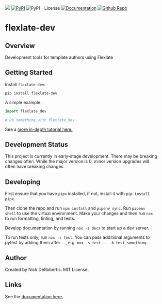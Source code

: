 [![](https://codecov.io/gh/nickderobertis/flexlate-dev/branch/master/graph/badge.svg)](https://codecov.io/gh/nickderobertis/flexlate-dev)
[![PyPI](https://img.shields.io/pypi/v/flexlate-dev)](https://pypi.org/project/flexlate-dev/)
![PyPI - License](https://img.shields.io/pypi/l/flexlate-dev)
[![Documentation](https://img.shields.io/badge/documentation-pass-green)](https://nickderobertis.github.io/flexlate-dev/)
[![Github Repo](https://img.shields.io/badge/repo-github-informational)](https://github.com/nickderobertis/flexlate-dev/)


#  flexlate-dev

## Overview

Development tools for template authors using Flexlate

## Getting Started

Install `flexlate-dev`:

```
pip install flexlate-dev
```

A simple example:

```python
import flexlate_dev

# Do something with flexlate_dev
```

See a
[more in-depth tutorial here.](
https://nickderobertis.github.io/flexlate-dev/tutorial.html
)

## Development Status

This project is currently in early-stage development. There may be
breaking changes often. While the major version is 0, minor version
upgrades will often have breaking changes.

## Developing

First ensure that you have `pipx` installed, if not, install it with `pip install pipx`.

Then clone the repo and run `npm install` and `pipenv sync`. Run `pipenv shell`
to use the virtual environment. Make your changes and then run `nox` to run formatting,
linting, and tests.

Develop documentation by running `nox -s docs` to start up a dev server.

To run tests only, run `nox -s test`. You can pass additional arguments to pytest
by adding them after `--`, e.g. `nox -s test -- -k test_something`.

## Author

Created by Nick DeRobertis. MIT License.

## Links

See the
[documentation here.](
https://nickderobertis.github.io/flexlate-dev/
)

